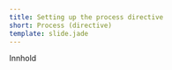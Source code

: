 ```yaml
---
title: Setting up the process directive
short: Process (directive)
template: slide.jade
---
```


Innhold